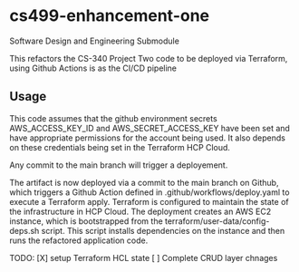 # cs499-enhancement-one
Software Design and Engineering Submodule

This refactors the CS-340 Project Two code to be deployed via Terraform,
using Github Actions is as the CI/CD pipeline

## Usage

This code assumes that the github environment secrets AWS_ACCESS_KEY_ID
and AWS_SECRET_ACCESS_KEY have been set and have appropriate permissions
for the account being used. It also depends on these credentials being
set in the Terraform HCP Cloud.

Any commit to the main branch will trigger a deployement.

The artifact is now deployed via a commit to the main branch on Github, which triggers a Github Action defined in .github/workflows/deploy.yaml to execute a Terraform apply.   Terraform is configured to maintain the state of the infrastructure in HCP Cloud.  The deployment creates an AWS EC2 instance, which is bootstrapped from the terraform/user-data/config-deps.sh script.  This script installs dependencies on the instance and then runs the refactored application code.

TODO: [X] setup Terraform HCL state
      [ ] Complete CRUD layer chnages
